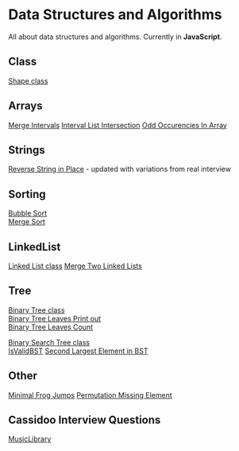 # Data Structures and Algorithms
All about data structures and algorithms.
Currently in **JavaScript**.
## Class
[Shape class](JS/Class/Shape.js)
## Arrays
[Merge Intervals](JS/Arrays/MergeIntervals.js)
[Interval List Intersection](JS/Arrays/IntervelIntersection.js)
[Odd Occurencies In Array](JS/Arrays/OddOccurencesInArray.js)

## Strings
[Reverse String in Place](JS/Strings/ReverseString.js) - updated with variations from real interview

## Sorting
[Bubble Sort](JS/Sorting/BubbleSort.js)  
[Merge Sort](JS/Sorting/MergeSort.js)
## LinkedList
[Linked List class](JS/LinkedList/LinkedList.mjs)
[Merge Two Linked Lists](JS/LinkedList/MergeTwoLists.mjs)

## Tree
[Binary Tree class](JS/Tree/BinaryTreeClass.mjs)  
[Binary Tree Leaves Print out](JS/Tree/BinaryTreeLeaves.mjs)  
[Binary Tree Leaves Count](JS/Tree/BinaryTreeLeaves.mjs)  

[Binary Search Tree class](JS/Tree/BinarySearchTree/BinarySearchTree.mjs)  
[IsValidBST]()
[Second Largest Element in BST](/Users/Alexa/Documents/GitHub/algorithms/JS/Tree/BinarySearchTree/SecondLargestElement.mjs)

## Other
[Minimal Frog Jumps](JS/Other/FrogJmp.js)
[Permutation Missing Element](JS/Other/PermMissingElem.js)

## Cassidoo Interview Questions
[MusicLibrary](JS/cassidoo/musicLibrary.js)
